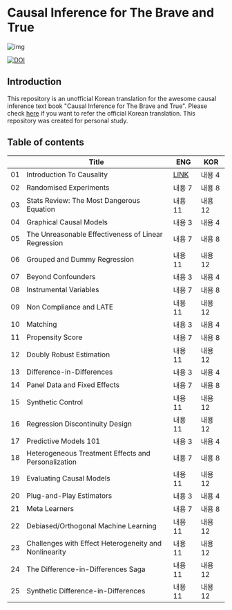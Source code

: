 # Causal Inference for The Brave and True

![img](./causal-inference-for-the-brave-and-true/data/img/brave-and-true.png)

[![DOI](https://zenodo.org/badge/255903310.svg)](https://zenodo.org/badge/latestdoi/255903310)


## Introduction
This repository is an unofficial Korean translation for the awesome causal inference text book "Causal Inference for The Brave and True". Please check [here](https://github.com/TeamCausality/Causal-Inference-with-Python) if you want to refer the official Korean translation. This repository was created for personal study.

## Table of contents
||Title|ENG|KOR|
|---|---|---|---|
|01|Introduction To Causality|[LINK](https://github.com/phykn/python-causality-handbook/blob/master/causal-inference-for-the-brave-and-true/01-Introduction-To-Causality.ipynb)|내용 4|
|02|Randomised Experiments|내용 7|내용 8|
|03|Stats Review: The Most Dangerous Equation|내용 11|내용 12|
|04|Graphical Causal Models|내용 3|내용 4|
|05|The Unreasonable Effectiveness of Linear Regression|내용 7|내용 8|
|06|Grouped and Dummy Regression|내용 11|내용 12|
|07|Beyond Confounders|내용 3|내용 4|
|08|Instrumental Variables|내용 7|내용 8|
|09|Non Compliance and LATE|내용 11|내용 12|
|10|Matching|내용 3|내용 4|
|11|Propensity Score|내용 7|내용 8|
|12|Doubly Robust Estimation|내용 11|내용 12|
|13|Difference-in-Differences|내용 3|내용 4|
|14|Panel Data and Fixed Effects|내용 7|내용 8|
|15|Synthetic Control|내용 11|내용 12|
|16|Regression Discontinuity Design|내용 11|내용 12|
|17|Predictive Models 101|내용 3|내용 4|
|18|Heterogeneous Treatment Effects and Personalization|내용 7|내용 8|
|19|Evaluating Causal Models|내용 11|내용 12|
|20|Plug-and-Play Estimators|내용 3|내용 4|
|21|Meta Learners|내용 7|내용 8|
|22|Debiased/Orthogonal Machine Learning|내용 11|내용 12|
|23|Challenges with Effect Heterogeneity and Nonlinearity|내용 11|내용 12|
|24|The Difference-in-Differences Saga|내용 11|내용 12|
|25|Synthetic Difference-in-Differences|내용 11|내용 12|